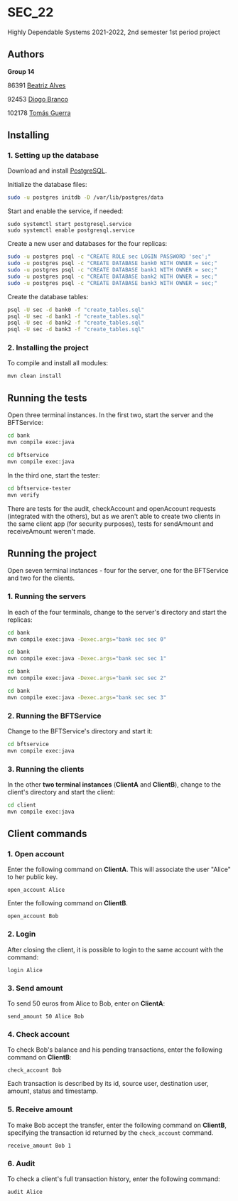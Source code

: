 # SEC_22

Highly Dependable Systems 2021-2022, 2nd semester 1st period project


## Authors

**Group 14**

86391 [Beatriz Alves](mailto:beatriz.alves@tecnico.ulisboa.pt)

92453 [Diogo Branco](mailto:diogo.m.p.c.branco@tecnico.ulisboa.pt)

102178 [Tomás Guerra](mailto:tomas.guerra@tecnico.ulisboa.pt)

## Installing

### 1. Setting up the database

Download and install [PostgreSQL](https://www.postgresql.org/download/).

Initialize the database files:

```sh
sudo -u postgres initdb -D /var/lib/postgres/data
```

Start and enable the service, if needed:

```
sudo systemctl start postgresql.service
sudo systemctl enable postgresql.service
```

Create a new user and databases for the four replicas:

```sh
sudo -u postgres psql -c "CREATE ROLE sec LOGIN PASSWORD 'sec';"
sudo -u postgres psql -c "CREATE DATABASE bank0 WITH OWNER = sec;"
sudo -u postgres psql -c "CREATE DATABASE bank1 WITH OWNER = sec;"
sudo -u postgres psql -c "CREATE DATABASE bank2 WITH OWNER = sec;"
sudo -u postgres psql -c "CREATE DATABASE bank3 WITH OWNER = sec;"
```

Create the database tables:

```sh
psql -U sec -d bank0 -f "create_tables.sql"
psql -U sec -d bank1 -f "create_tables.sql"
psql -U sec -d bank2 -f "create_tables.sql"
psql -U sec -d bank3 -f "create_tables.sql"
```

### 2. Installing the project

To compile and install all modules:

```
mvn clean install
```

## Running the tests

Open three terminal instances. In the first two, start the server and the BFTService:

```sh
cd bank
mvn compile exec:java
```

```sh
cd bftservice
mvn compile exec:java
```

In the third one, start the tester:

```sh
cd bftservice-tester
mvn verify
```

There are tests for the audit, checkAccount and openAccount requests (integrated with the others), but
as we aren't able to create two clients in the same client app (for security purposes), tests for sendAmount and
receiveAmount weren't made.

## Running the project

Open seven terminal instances - four for the server, one for the BFTService and two for the clients.

### 1. Running the servers

In each of the four terminals, change to the server's directory and start the replicas:

```sh
cd bank
mvn compile exec:java -Dexec.args="bank sec sec 0"
```

```sh
cd bank
mvn compile exec:java -Dexec.args="bank sec sec 1"
```

```sh
cd bank
mvn compile exec:java -Dexec.args="bank sec sec 2"
```

```sh
cd bank
mvn compile exec:java -Dexec.args="bank sec sec 3"
```

### 2. Running the BFTService

Change to the BFTService's directory and start it:

```sh
cd bftservice
mvn compile exec:java
```

### 3. Running the clients

In the other **two terminal instances** (**ClientA** and **ClientB**), change to the client's directory and start the client:

```sh
cd client
mvn compile exec:java
```

## Client commands

### 1. Open account

Enter the following command on **ClientA**. This will associate the user "Alice" to her public key.

```
open_account Alice
```

Enter the following command on **ClientB**.

```
open_account Bob
```

### 2. Login

After closing the client, it is possible to login to the same account with the command:

```
login Alice
```

### 3. Send amount

To send 50 euros from Alice to Bob, enter on **ClientA**:

```
send_amount 50 Alice Bob
```

### 4. Check account

To check Bob's balance and his pending transactions, enter the following command on **ClientB**:

```
check_account Bob
```

Each transaction is described by its id, source user, destination user, amount, status and timestamp.

### 5. Receive amount

To make Bob accept the transfer, enter the following command on **ClientB**, specifying the transaction id returned by the `check_account` command.

```
receive_amount Bob 1
```

### 6. Audit

To check a client's full transaction history, enter the following command:

```
audit Alice
```